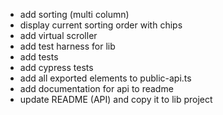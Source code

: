 * add sorting (multi column)
* display current sorting order with chips
* add virtual scroller
* add test harness for lib
* add tests
* add cypress tests
* add all exported elements to public-api.ts
* add documentation for api to readme
* update README (API) and copy it to lib project
